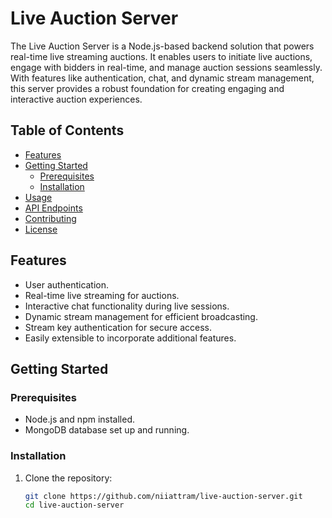 # Live Auction Server

The Live Auction Server is a Node.js-based backend solution that powers real-time live streaming auctions. It enables users to initiate live auctions, engage with bidders in real-time, and manage auction sessions seamlessly. With features like authentication, chat, and dynamic stream management, this server provides a robust foundation for creating engaging and interactive auction experiences.

## Table of Contents

- [Features](#features)
- [Getting Started](#getting-started)
  - [Prerequisites](#prerequisites)
  - [Installation](#installation)
- [Usage](#usage)
- [API Endpoints](#api-endpoints)
- [Contributing](#contributing)
- [License](#license)

## Features

- User authentication.
- Real-time live streaming for auctions.
- Interactive chat functionality during live sessions.
- Dynamic stream management for efficient broadcasting.
- Stream key authentication for secure access.
- Easily extensible to incorporate additional features.

## Getting Started

### Prerequisites

- Node.js and npm installed.
- MongoDB database set up and running.

### Installation

1. Clone the repository:
   ```sh
   git clone https://github.com/niiattram/live-auction-server.git
   cd live-auction-server
